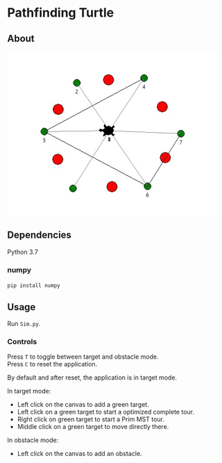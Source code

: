 # Pathfinding Turtle

## About

![application image](app.jpg)

## Dependencies

Python 3.7

### numpy

`pip install numpy`

## Usage

Run `Sim.py`.

### Controls

Press `T` to toggle between target and obstacle mode.  
Press `C` to reset the application.

By default and after reset, the application is in target mode.

In target mode:

- Left click on the canvas to add a green target.
- Left click on a green target to start a optimized complete tour.
- Right click on green target to start a Prim MST tour.
- Middle click on a green target to move directly there.

In obstacle mode:

- Left click on the canvas to add an obstacle.

